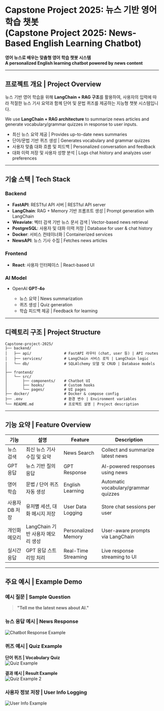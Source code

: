 # Capstone Project 2025: 뉴스 기반 영어 학습 챗봇 <br> (Capstone Project 2025: News-Based English Learning Chatbot)

**영어 뉴스로 배우는 맞춤형 영어 학습 챗봇 시스템**  
**A personalized English learning chatbot powered by news content**

---

## 프로젝트 개요 | Project Overview

뉴스 기반 영어 학습을 위해 **LangChain + RAG 구조**를 활용하여, 사용자의 입력에 따라 적절한 뉴스 기사 요약과 함께 단어 및 문법 퀴즈를 제공하는 지능형 챗봇 시스템입니다.  
  
We use **LangChain + RAG architecture** to summarize news articles and generate vocabulary/grammar quizzes in response to user inputs.

* 최신 뉴스 요약 제공 | Provides up-to-date news summaries
* 단어/문법 기반 퀴즈 생성 | Generates vocabulary and grammar quizzes
* 사용자 맞춤 대화 흐름 및 피드백 | Personalized conversation and feedback
* 대화 이력 저장 및 사용자 성향 분석 | Logs chat history and analyzes user preferences

---

## 기술 스택 | Tech Stack

### Backend

* **FastAPI**: RESTful API 서버 | RESTful API server
* **LangChain**: RAG + Memory 기반 프롬프트 생성 | Prompt generation with LangChain
* **Weaviate**: 벡터 검색 기반 뉴스 문서 검색 | Vector-based news retrieval
* **PostgreSQL**: 사용자 및 대화 이력 저장 | Database for user & chat history
* **Docker**: 서비스 컨테이너화 | Containerized services
* **NewsAPI**: 뉴스 기사 수집 | Fetches news articles

### Frontend

* **React**: 사용자 인터페이스 | React-based UI

### AI Model

* OpenAI **GPT-4o**

  * 뉴스 요약 | News summarization
  * 퀴즈 생성 | Quiz generation
  * 학습 피드백 제공 | Feedback for learning

---

## 디렉토리 구조 | Project Structure

```
Capstone-project-2025/
├── backend/
│   ├── api/               # FastAPI 라우터 (chat, user 등) | API routes
│   ├── services/          # LangChain 서비스 로직 | LangChain logic
│   └── db/                # SQLAlchemy 모델 및 CRUD | Database models
│
├── frontend/
│   └── src/
│       ├── components/    # Chatbot UI
│       ├── hooks/         # Custom hooks
│       └── pages/         # UI pages
├── docker/                # Docker & compose config
├── .env                   # 환경 변수 | Environment variables
└── README.md              # 프로젝트 설명 | Project description
```

---

## 기능 요약 | Feature Overview

| 기능        | 설명                      | Feature             | Description                          |
| --------- | ----------------------- | ------------------- | ------------------------------------ |
| 뉴스 검색     | 최신 뉴스 기사 수집 및 요약        | News Search         | Collect and summarize latest news    |
| GPT 응답    | 뉴스 기반 질의응답              | GPT Response        | AI-powered responses using news      |
| 영어 학습     | 문법 / 단어 퀴즈 자동 생성        | English Learning    | Automatic vocabulary/grammar quizzes |
| 사용자 DB 저장 | 유저별 세션, 대화 메시지 저장       | User Data Logging   | Store chat sessions per user         |
| 개인화 메모리   | LangChain 기반 사용자 메모리 생성 | Personalized Memory | User-aware prompts via LangChain     |
| 실시간 응답    | GPT 응답 스트리밍 처리          | Real-Time Streaming | Live response streaming to UI        |

---

## 주요 예시 | Example Demo

### 예시 질문 | Sample Question

> **"Tell me the latest news about AI."**

### 뉴스 응답 예시 | News Response

![Chatbot Response Example](./docs/images/chatbot_ai_example.png)

### 퀴즈 예시 | Quiz Example

**단어 퀴즈 | Vocabulary Quiz**  
![Quiz Example](./docs/images/quiz_example.png)

**결과 예시 | Result Example**  
![Quiz Example 2](./docs/images/quiz_example_2.png)

### 사용자 정보 저장 | User Info Logging

![User Info Example](./docs/images/user_info_example.png)

